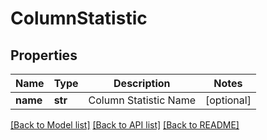 # ColumnStatistic

## Properties
Name | Type | Description | Notes
------------ | ------------- | ------------- | -------------
**name** | **str** | Column Statistic Name | [optional] 

[[Back to Model list]](../README.md#documentation-for-models) [[Back to API list]](../README.md#documentation-for-api-endpoints) [[Back to README]](../README.md)


